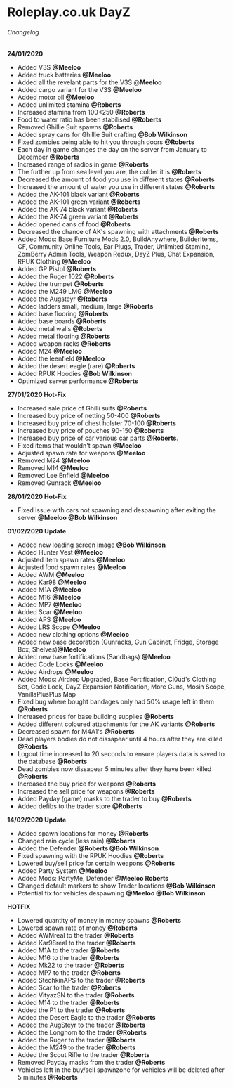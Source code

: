 # Roleplay.co.uk DayZ
###### Changelog 

**24/01/2020**
- Added V3S **@Meeloo**
- Added truck batteries **@Meeloo**
- Added all the revelant parts for the V3S @**Meeloo**
- Added cargo variant for the V3S **@Meeloo**
- Added motor oil **@Meeloo**
- Added unlimited stamina **@Roberts**
- Increased stamina from 100<250 **@Roberts**
- Food to water ratio has been stabilised **@Roberts**
- Removed Ghillie Suit spawns **@Roberts**
- Added spray cans for Ghillie Suit crafting **@Bob Wilkinson**
- Fixed zombies being able to hit you through doors **@Roberts**
- Each day in game changes the day on the server from January to December **@Roberts**
- Increased range of radios in game  **@Roberts**
- The further up from sea level you are, the colder it is **@Roberts**
- Decreased the amount of food you use in different states **@Roberts**
- Increased the amount of water you use in different states **@Roberts**
- Added the AK-101 black variant **@Roberts**
- Added the AK-101 green variant **@Roberts**
- Added the AK-74 black variant **@Roberts**
- Added the AK-74 green variant **@Roberts**
- Added opened cans of food **@Roberts**
- Decreased the chance of AK's spawning with attachments **@Roberts**
- Added Mods: Base Furniture Mods 2.0, BuildAnywhere, BuilderItems, CF, Community Online Tools, Ear Plugs, Trader, Unlimited Stamina, ZomBerry Admin Tools, Weapon Redux, DayZ Plus, Chat Expansion, RPUK Clothing **@Meeloo**
- Added GP Pistol **@Roberts**
- Added the Ruger 1022 **@Roberts**
- Added the trumpet **@Roberts**
- Added the M249 LMG **@Meeloo**
- Added the Augsteyr **@Roberts**
- Added ladders small, medium, large **@Roberts**
- Added base flooring **@Roberts**
- Added base boards **@Roberts**
- Added metal walls **@Roberts**
- Added metal flooring **@Roberts**
- Added weapon racks **@Roberts**
- Added M24 **@Meeloo**
- Added the leenfield **@Meeloo**
- Added the desert eagle (rare) **@Roberts**
- Added RPUK Hoodies **@Bob Wilkinson**
- Optimized server performance **@Roberts**


**27/01/2020 Hot-Fix**

- Increased sale price of Ghilli suits **@Roberts**
- Increased buy price of netting 50-400 **@Roberts**
- Increased buy price of chest holster 70-100 **@Roberts**
- Increased buy price of pouches 90-150 **@Roberts**
- Increased buy price of car various car parts **@Roberts**.
- Fixed items that wouldn't spawn **@Meeloo**
- Adjusted spawn rate for weapons **@Meeloo**
- Removed M24 **@Meeloo**
- Removed M14 **@Meeloo**
- Removed Lee Enfield **@Meeloo**
- Removed Gunrack **@Meeloo**

**28/01/2020 Hot-Fix**

- Fixed issue with cars not spawning and despawning after exiting the server **@Meeloo** **@Bob Wilkinson**

**01/02/2020 Update**

- Added new loading screen image **@Bob Wilkinson**
- Added Hunter Vest **@Meeloo**
- Adjusted item spawn rates **@Meeloo**
- Adjusted food spawn rates **@Meeloo**
- Added AWM **@Meeloo**
- Added Kar98 **@Meeloo**
- Added M1A **@Meeloo**
- Added M16 **@Meeloo**
- Added MP7 **@Meeloo**
- Added Scar **@Meeloo**
- Added APS **@Meeloo**
- Added LRS Scope **@Meeloo**
- Added new clothing options **@Meeloo**
- Added new base decoration (Gunracks, Gun Cabinet, Fridge, Storage Box, Shelves)**@Meeloo**
- Added new base fortifications (Sandbags) **@Meeloo**
- Added Code Locks **@Meeloo**
- Added Airdrops **@Meeloo**
- Added Mods: Airdrop Upgraded, Base Fortification, Cl0ud's Clothing Set, Code Lock, DayZ Expansion Notification, More Guns, Mosin Scope, VanillaPlusPlus Map
- Fixed bug where bought bandages only had 50% usage left in them **@Roberts**
- Increased prices for base building supplies **@Roberts**
- Added different coloured attachments for the AK variants **@Roberts**
- Decreased spawn for M4A1's **@Roberts**
- Dead players bodies do not dissapear until 4 hours after they are killed **@Roberts**
- Logout time increased to 20 seconds to ensure players data is saved to the database **@Roberts**
- Dead zombies now dissapear 5 minutes after they have been killed **@Roberts**
- Increased the buy price for weapons **@Roberts**
- Increased the sell price for weapons **@Roberts**
- Added Payday (game) masks to the trader to buy **@Roberts**
- Added defibs to the trader store **@Roberts**

**14/02/2020 Update**

- Added spawn locations for money **@Roberts**
- Changed rain cycle (less rain) **@Roberts**
- Added the Defender **@Roberts @Bob Wilkinson**
- Fixed spawning with the RPUK Hoodies **@Roberts**
- Lowered buy/sell price for certain weapons **@Roberts**
- Added Party System **@Meeloo**
- Added Mods: PartyMe, Defender **@Meeloo Roberts**
- Changed default markers to show Trader locations **@Bob Wilkinson**
- Potential fix for vehicles despawning **@Meeloo @Bob Wilkinson**


**HOTFIX**

- Lowered quantity of money in money spawns **@Roberts**
- Lowered spawn rate of money **@Roberts**
- Added AWMreal to the trader **@Roberts**
- Added Kar98real to the trader **@Roberts**
- Added M1A to the trader **@Roberts**
- Added M16 to the trader **@Roberts**
- Added Mk22 to the trader **@Roberts**
- Added MP7 to the trader **@Roberts**
- Added StechkinAPS to the trader **@Roberts**
- Added Scar to the trader **@Roberts**
- Added VityazSN to the trader **@Roberts**
- Added M14 to the trader **@Roberts**
- Added the P1 to the trader **@Roberts**
- Added the Desert Eagle to the trader **@Roberts**
- Added the AugSteyr to the trader **@Roberts**
- Added the Longhorn to the trader **@Roberts**
- Added the Ruger to the trader **@Roberts**
- Added the M249 to the trader **@Roberts**
- Added the Scout Rifle to the trader **@Roberts**
- Removed Payday masks from the trader **@Roberts**
- Vehicles left in the buy/sell spawnzone for vehicles will be deleted after 5 minutes **@Roberts**